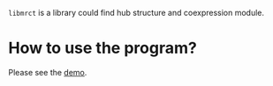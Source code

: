 ```libmrct``` is a library could find hub structure and coexpression module.

# How to use the program?

Please see the [demo](http://github.com/zy26/mrct).